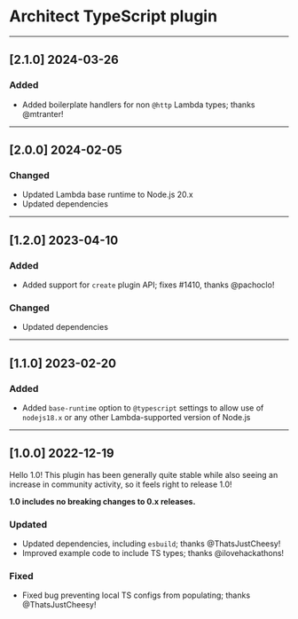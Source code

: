 # Architect TypeScript plugin

---

## [2.1.0] 2024-03-26

### Added

- Added boilerplate handlers for non `@http` Lambda types; thanks @mtranter!

---

## [2.0.0] 2024-02-05

### Changed

- Updated Lambda base runtime to Node.js 20.x
- Updated dependencies

---

## [1.2.0] 2023-04-10

### Added

- Added support for `create` plugin API; fixes #1410, thanks @pachoclo!


### Changed

- Updated dependencies

---

## [1.1.0] 2023-02-20

### Added

- Added `base-runtime` option to `@typescript` settings to allow use of `nodejs18.x` or any other Lambda-supported version of Node.js

---

## [1.0.0] 2022-12-19

Hello 1.0! This plugin has been generally quite stable while also seeing an increase in community activity, so it feels right to release 1.0!

**1.0 includes no breaking changes to 0.x releases.**


### Updated

- Updated dependencies, including `esbuild`; thanks @ThatsJustCheesy!
- Improved example code to include TS types; thanks @ilovehackathons!


### Fixed

- Fixed bug preventing local TS configs from populating; thanks @ThatsJustCheesy!
